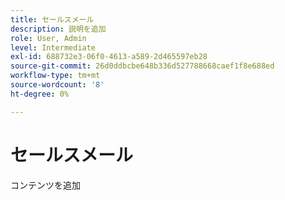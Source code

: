 ```yaml
---
title: セールスメール
description: 説明を追加
role: User, Admin
level: Intermediate
exl-id: 688732e3-06f0-4613-a589-2d465597eb28
source-git-commit: 26d0ddbcbe648b336d527788668caef1f8e688ed
workflow-type: tm+mt
source-wordcount: '8'
ht-degree: 0%

---
```


# セールスメール

コンテンツを追加
